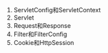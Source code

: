 1. ServletConfig和ServletContext
2. Servlet
3. Request和Response
4. Filter和FilterConfig
5. Cookie和HttpSession
